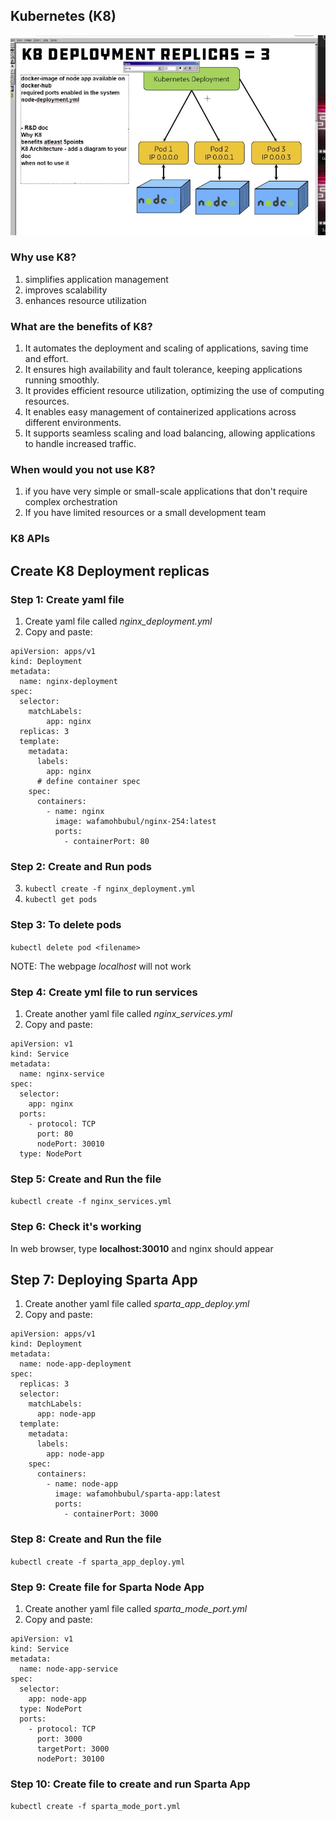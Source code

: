 ## Kubernetes (K8)

![](k8_diragram.jpeg)

### Why use K8?
1. simplifies application management
2. improves scalability
3. enhances resource utilization

### What are the benefits of K8? 
1. It automates the deployment and scaling of applications, saving time and effort.
2. It ensures high availability and fault tolerance, keeping applications running smoothly.
3. It provides efficient resource utilization, optimizing the use of computing resources.
4. It enables easy management of containerized applications across different environments.
5. It supports seamless scaling and load balancing, allowing applications to handle increased traffic.

### When would you not use K8?
1. if you have very simple or small-scale applications that don't require complex orchestration
2. If you have limited resources or a small development team

### K8 APIs

## Create K8 Deployment replicas 

### Step 1: Create yaml file

1. Create yaml file called *nginx_deployment.yml*
2. Copy and paste:

```commandline
apiVersion: apps/v1
kind: Deployment
metadata:
  name: nginx-deployment
spec:
  selector:
    matchLabels:
        app: nginx
  replicas: 3
  template:
    metadata:
      labels:
        app: nginx
      # define container spec
    spec:
      containers:
        - name: nginx
          image: wafamohbubul/nginx-254:latest
          ports:
            - containerPort: 80
```

### Step 2: Create and Run pods
3. `kubectl create -f nginx_deployment.yml`
4. `kubectl get pods`

### Step 3: To delete pods

`kubectl delete pod <filename>`

NOTE: The webpage *localhost* will not work

### Step 4: Create yml file to run services

1. Create another yaml file called *nginx_services.yml*
2. Copy and paste:
```commandline
apiVersion: v1
kind: Service
metadata:
  name: nginx-service
spec:
  selector:
    app: nginx
  ports:
    - protocol: TCP
      port: 80
      nodePort: 30010
  type: NodePort
```
### Step 5: Create and Run the file
`kubectl create -f nginx_services.yml `

### Step 6: Check it's working
In web browser, type **localhost:30010** and nginx should appear 

## Step 7: Deploying Sparta App

1. Create another yaml file called *sparta_app_deploy.yml*
2. Copy and paste:

```commandline
apiVersion: apps/v1
kind: Deployment
metadata:
  name: node-app-deployment
spec:
  replicas: 3
  selector:
    matchLabels:
      app: node-app
  template:
    metadata:
      labels:
        app: node-app
    spec:
      containers:
        - name: node-app
          image: wafamohbubul/sparta-app:latest
          ports:
            - containerPort: 3000
```

### Step 8: Create and Run the file
`kubectl create -f sparta_app_deploy.yml`

### Step 9: Create file for Sparta Node App

1. Create another yaml file called *sparta_mode_port.yml*
2. Copy and paste:
```
apiVersion: v1
kind: Service
metadata:
  name: node-app-service
spec:
  selector:
    app: node-app
  type: NodePort
  ports:
    - protocol: TCP
      port: 3000
      targetPort: 3000
      nodePort: 30100
```

### Step 10: Create file to create and run Sparta  App
`kubectl create -f sparta_mode_port.yml`